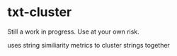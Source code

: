 # txt-cluster

Still a work in progress.
Use at your own risk.

uses string similiarity metrics to cluster strings together

